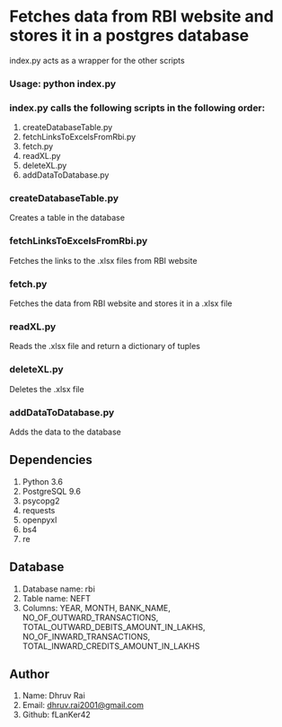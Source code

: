 # Fetches data from RBI website and stores it in a postgres database
index.py acts as a wrapper for the other scripts
### Usage: python index.py

### index.py calls the following scripts in the following order:
1. createDatabaseTable.py
2. fetchLinksToExcelsFromRbi.py
3. fetch.py
4. readXL.py
5. deleteXL.py
6. addDataToDatabase.py

### createDatabaseTable.py
Creates a table in the database

### fetchLinksToExcelsFromRbi.py
Fetches the links to the .xlsx files from RBI website

### fetch.py
Fetches the data from RBI website and stores it in a .xlsx file

### readXL.py
Reads the .xlsx file and return a dictionary of tuples

### deleteXL.py
Deletes the .xlsx file

### addDataToDatabase.py
Adds the data to the database

## Dependencies
1. Python 3.6
2. PostgreSQL 9.6
3. psycopg2
4. requests
5. openpyxl
6. bs4
7. re

## Database
1. Database name: rbi
2. Table name: NEFT
3. Columns: YEAR, MONTH, BANK_NAME, NO_OF_OUTWARD_TRANSACTIONS, TOTAL_OUTWARD_DEBITS_AMOUNT_IN_LAKHS, NO_OF_INWARD_TRANSACTIONS, TOTAL_INWARD_CREDITS_AMOUNT_IN_LAKHS

## Author
1. Name: Dhruv Rai
2. Email: dhruv.rai2001@gmail.com
3. Github: fLanKer42
